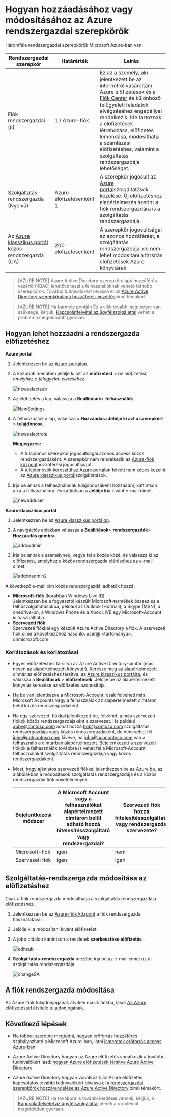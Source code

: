 <properties
    pageTitle="Hogyan hozzáadásához vagy módosításához az Azure rendszergazdai szerepkörök |} Microsoft Azure"
    description="Megtudhatja, hogy miként hozzáadásához vagy módosításához az Azure közös rendszergazda, a szolgáltatás rendszergazdája és a fiók rendszergazda"
    services=""
    documentationCenter=""
    authors="genlin"
    manager="mbaldwin"
    editor=""
    tags="billing"/>

<tags
    ms.service="billing"
    ms.workload="na"
    ms.tgt_pltfrm="na"
    ms.devlang="na"
    ms.topic="article"
    ms.date="08/17/2016"
    ms.author="genli"/>

# <a name="how-to-add-or-change-azure-administrator-roles"></a>Hogyan hozzáadásához vagy módosításához az Azure rendszergazdai szerepkörök

Háromféle rendszergazdai szerepkörök Microsoft Azure-ban van:

| Rendszergazdai szerepkör   | Határérték  | Leírás
| ------------- | ------------- |---------------|
|Fiók rendszergazdai (ε)  | 1 / Azure-fiók  |Ez az a személy, aki jelentkezett be az internetről vásároltam Azure előfizetések és a [Fiók Center](https://account.windowsazure.com/Home/Index) és különböző felügyeleti feladatok elvégzéséhez engedéllyel rendelkezik. Ide tartoznak a előfizetések létrehozása, előfizetés lemondása, módosíthatja a számlázási előfizetéshez, valamint a szolgáltatás rendszergazdája lehetőséget.
| Szolgáltatás-rendszergazda (Nyelvű) | Azure előfizetésenként 1  |A szerepkör jogosult az [Azure portál](https://portal.azure.com)szolgáltatások kezelése. Új előfizetéshez alapértelmezés szerint a fiók rendszergazdára is a szolgáltatás rendszergazdája.|
|Az [Azure klasszikus portál](https://manage.windowsazure.com) közös rendszergazda (CA)|200 előfizetésenként| A szerepkör jogosultságai az azonos hozzáférést, a szolgáltatás rendszergazdája, de nem lehet módosítani a társítás előfizetések Azure könyvtárak. |

> [AZURE.NOTE] Azure Active Directory-szerepköralapú hozzáférés vezérlő (RBAC) lehetővé teszi a felhasználóknak vehető fel több szerepkörök. További tudnivalókért olvassa el az [Azure Active Directory szerepköralapú hozzáférés-vezérlés](./active-directory/role-based-access-control-configure.md)című témakört.

> [AZURE.NOTE] Ha bármely pontján Ez a cikk további segítségre van szüksége, kérjük, [Kapcsolatfelvétel az ügyfélszolgálattal](https://portal.azure.com/?#blade/Microsoft_Azure_Support/HelpAndSupportBlade) veheti a probléma megoldódott gyorsan.

## <a name="how-to-add-an-admin-for-a-subscription"></a>Hogyan lehet hozzáadni a rendszergazda előfizetéshez

**Azure portál**

1. Jelentkezzen be az [Azure-portálon](https://portal.azure.com).

2. A központi menüben jelölje ki azt az **előfizetést** > *az előfizetést, amelyhez a felügyeleti eléréséhez*.

    ![newselectsub](./media/billing-add-change-azure-subscription-administrator/newselectsub.png)

3. Az előfizetés a lap, válassza a **Beállítások**> **felhasználók**.

    ![NewSettings](./media/billing-add-change-azure-subscription-administrator/newsettings.png)
4. A felhasználók a lap, válassza a **Hozzáadás**>**Jelölje ki azt a szerepkört** > **tulajdonosa**.

    ![newselectrole](./media/billing-add-change-azure-subscription-administrator/newselectrole.png)

    **Megjegyzés:**
    - A tulajdonos szerepkör jogosultságai azonos access közös rendszergazdaként. A szerepkör nem rendelkezik az [Azure-fiók központ](https://account.windowsazure.com/subscriptions)hozzáférési jogosultságot.
    - A tulajdonosok keresztül az [Azure portálon](https://portal.azure.com) felvett nem képes kezelni az [Azure klasszikus portál](https://manage.windowsazure.com)szolgáltatások.  

5. Írja be annak a felhasználónak tulajdonosaként hozzáadni, kattintson arra a felhasználóra, és kattintson a **Jelölje ki**a kívánt e-mail címét.

    ![newadduser](./media/billing-add-change-azure-subscription-administrator/newadduser.png)

**Azure klasszikus portál**

1. Jelentkezzen be az [Azure klasszikus portálon](https://manage.windowsazure.com/).

2. A navigációs ablakban válassza a **Beállítások**> **rendszergazdák**> **Hozzáadás gombra**. </br>

    ![addcodmin](./media/billing-add-change-azure-subscription-administrator/addcoadmin.png)

3. Írja be annak a személynek, vegye fel a közös közé, és válassza ki az előfizetést, amelyhez a közös rendszergazda eléréséhez az e-mail címet.</br>

    ![addcoadmin2](./media/billing-add-change-azure-subscription-administrator/addcoadmin2.png)</br>

A következő e-mail cím közös rendszergazdái adhatók hozzá:

* **Microsoft-fiók** (korábban Windows Live ID) </br>
 Jelentkezzen be a fogyasztói készült Microsoft-termékek összes és a felhőszolgáltatásokba, például az Outlook (Hotmail), a Skype (MSN), a onedrive-on, a Windows Phone és a Xbox LIVE egy Microsoft-Account is használhatja.
* **Szervezeti fiók**</br>
 Szervezeti fiókkal egy készült Azure Active Directory a fiók. A szervezeti fiók címe a következőhöz hasonló: user@ &lt;tartománya&gt;. onmicrosoft.com

### <a name="limitations-and-restrictions"></a>Korlátozások és korlátozásai

 * Egyes előfizetéshez társítva az Azure Active Directory-címtár (más néven az alapértelmezett könyvtár). Keresse meg az alapértelmezett címtár az előfizetéshez társítva, az [Azure klasszikus portálra](https://manage.windowsazure.com/), és válassza a **Beállítások** > **előfizetések**. Jelölje be az alapértelmezett könyvtár keresése az előfizetés azonosítója.

 * Ha be van jelentkezve a Microsoft-Account, csak felveheti más Microsoft Accounts vagy a felhasználók az alapértelmezett címtáron belül közös rendszergazdaként.

 * Ha egy szervezeti fiókkal jelentkezett be, felveheti a más szervezeti fiókok közös rendszergazdájaként a szervezet. Ha például abby@contoso.com adhat hozzá bob@contoso.com szolgáltatás rendszergazdája vagy közös rendszergazdaként, de nem vehet fel john@notcontoso.com kivéve, ha john@noncontoso.com van a felhasználó a címtárban alapértelmezett. Bejelentkezett a szervezeti fiókok a felhasználók továbbra is vehet fel a Microsoft-Account felhasználókat szolgáltatás rendszergazdája vagy közös rendszergazdaként.

 * Most, hogy ajánlatos szervezeti fiókkal jelentkezzen be az Azure be, az alábbiakban a módosítások szolgáltatás rendszergazdája és a közös rendszergazdai fiók követelmények:

    Bejelentkezési módszer| A Microsoft Account vagy a felhasználókat alapértelmezett címtáron belül adható hozzá hitelesítésszolgáltató vagy rendszergazdai?  |Szervezeti fiók hozzá hitelesítésszolgáltató vagy rendszergazdai szervezete? |Szervezeti fiók felvétele másik szervezet hitelesítésszolgáltató vagy rendszergazdai?
    ------------- | ------------- |---------------|---------------
    Microsoft-fiók |igen|nem|nem
    Szervezeti fiók|igen|igen|nem

## <a name="how-to-change-service-administrator-for-a-subscription"></a>Szolgáltatás-rendszergazda módosítása az előfizetéshez

Csak a fiók rendszergazda módosíthatja a szolgáltatás rendszergazdája előfizetéshez.

1. Jelentkezzen be az [Azure-fiók központ](https://account.windowsazure.com/subscriptions) a fiók rendszergazda használatával.

2. Jelölje ki a módosítani kívánt előfizetést.

3. A jobb oldalon kattintson a részletek **szerkesztése előfizetés** . </br>

    ![editsub](./media/billing-add-change-azure-subscription-administrator/editsub.png)

4. **Szolgáltatás-rendszergazda** mezőbe írja be az e-mail címet az új szolgáltatás rendszergazdája. </br>

    ![changeSA](./media/billing-add-change-azure-subscription-administrator/changeSA.png)

## <a name="how-to-change-the-account-administrator"></a>A fiók rendszergazda módosítása

Az Azure-fiók tulajdonjogának átvitele másik fiókba, lásd: [Az Azure előfizetéssel átvitele tulajdonjogának](billing-subscription-transfer.md).

## <a name="next-steps"></a>Következő lépések

* Ha többet szeretne megtudni, hogyan erőforrás hozzáférés szabályozható a Microsoft Azure-ban, látni [ismeretek erőforrás access Azure-ban](./active-directory/active-directory-understanding-resource-access.md)

* Azure Active Directory hogyan az Azure előfizetés vonatkozik a további tudnivalókért lásd: [hogyan Azure előfizetések társítva Azure Active Directory](./active-directory/active-directory-how-subscriptions-associated-directory.md)

* Azure Active Directory hogyan vonatkozik az Azure előfizetés kapcsolatos további tudnivalókért olvassa el a [rendszergazdai szerepkörök hozzárendelése az Azure Active Directory](./active-directory/active-directory-assign-admin-roles.md) című témakört.

> [AZURE.NOTE] Ha továbbra is további kérdései vannak, kérjük, a [Kapcsolatfelvétel az ügyfélszolgálattal](https://portal.azure.com/?#blade/Microsoft_Azure_Support/HelpAndSupportBlade) veheti a problémát megoldódott gyorsan.

